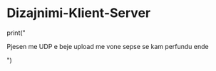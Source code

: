 # Dizajnimi-Klient-Server
print("<p> Pjesen me UDP e beje upload me vone sepse se kam perfundu ende </p>")
